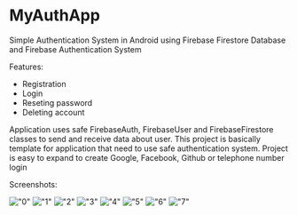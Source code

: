 # MyAuthApp

Simple Authentication System in Android using Firebase Firestore Database and Firebase Authentication System

Features:
  - Registration
  - Login
  - Reseting password
  - Deleting account

Application uses safe FirebaseAuth, FirebaseUser and FirebaseFirestore classes to send and receive data about user. This project is basically template for application that need to use safe authentication system. Project is easy to expand to create Google, Facebook, Github or telephone number login

Screenshots:

!["0"](/screenshots/main.png)
!["1"](/screenshots/reg.png)
!["2"](/screenshots/res.png)
!["3"](/screenshots/info.png)
!["4"](/screenshots/delete.png)
!["5"](/screenshots/mail.png)
!["6"](/screenshots/db.png)
!["7"](/screenshots/auth.png)
